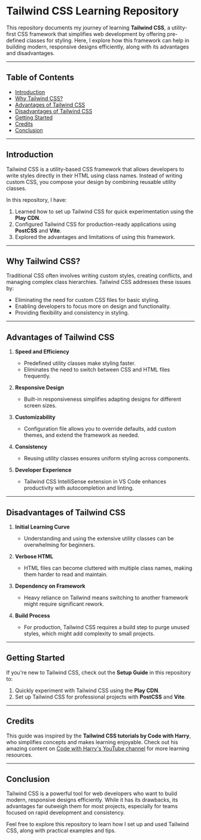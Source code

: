# Tailwind CSS Learning Repository

This repository documents my journey of learning **Tailwind CSS**, a utility-first CSS framework that simplifies web development by offering pre-defined classes for styling. Here, I explore how this framework can help in building modern, responsive designs efficiently, along with its advantages and disadvantages.

---

## Table of Contents

- [Introduction](#introduction)
- [Why Tailwind CSS?](#why-tailwind-css)
- [Advantages of Tailwind CSS](#advantages-of-tailwind-css)
- [Disadvantages of Tailwind CSS](#disadvantages-of-tailwind-css)
- [Getting Started](#getting-started)
- [Credits](#credits)
- [Conclusion](#conclusion)

---

## Introduction

Tailwind CSS is a utility-based CSS framework that allows developers to write styles directly in their HTML using class names. Instead of writing custom CSS, you compose your design by combining reusable utility classes.

In this repository, I have:

1. Learned how to set up Tailwind CSS for quick experimentation using the **Play CDN**.
2. Configured Tailwind CSS for production-ready applications using **PostCSS** and **Vite**.
3. Explored the advantages and limitations of using this framework.

---

## Why Tailwind CSS?

Traditional CSS often involves writing custom styles, creating conflicts, and managing complex class hierarchies. Tailwind CSS addresses these issues by:

- Eliminating the need for custom CSS files for basic styling.
- Enabling developers to focus more on design and functionality.
- Providing flexibility and consistency in styling.

---

## Advantages of Tailwind CSS

1. **Speed and Efficiency**

   - Predefined utility classes make styling faster.
   - Eliminates the need to switch between CSS and HTML files frequently.

2. **Responsive Design**

   - Built-in responsiveness simplifies adapting designs for different screen sizes.

3. **Customizability**

   - Configuration file allows you to override defaults, add custom themes, and extend the framework as needed.

4. **Consistency**

   - Reusing utility classes ensures uniform styling across components.

5. **Developer Experience**
   - Tailwind CSS IntelliSense extension in VS Code enhances productivity with autocompletion and linting.

---

## Disadvantages of Tailwind CSS

1. **Initial Learning Curve**

   - Understanding and using the extensive utility classes can be overwhelming for beginners.

2. **Verbose HTML**

   - HTML files can become cluttered with multiple class names, making them harder to read and maintain.

3. **Dependency on Framework**

   - Heavy reliance on Tailwind means switching to another framework might require significant rework.

4. **Build Process**
   - For production, Tailwind CSS requires a build step to purge unused styles, which might add complexity to small projects.

---

## Getting Started

If you're new to Tailwind CSS, check out the **Setup Guide** in this repository to:

1. Quickly experiment with Tailwind CSS using the **Play CDN**.
2. Set up Tailwind CSS for professional projects with **PostCSS** and **Vite**.

---

## Credits

This guide was inspired by the **Tailwind CSS tutorials by Code with Harry**, who simplifies concepts and makes learning enjoyable. Check out his amazing content on [Code with Harry's YouTube channel](https://www.youtube.com/@CodeWithHarry) for more learning resources.

---

## Conclusion

Tailwind CSS is a powerful tool for web developers who want to build modern, responsive designs efficiently. While it has its drawbacks, its advantages far outweigh them for most projects, especially for teams focused on rapid development and consistency.

Feel free to explore this repository to learn how I set up and used Tailwind CSS, along with practical examples and tips.
